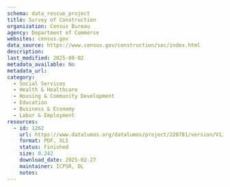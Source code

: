 ```yaml
---
schema: data_rescue_project 
title: Survey of Construction
organization: Census Bureau
agency: Department of Commerce
websites: census.gov
data_source: https://www.census.gov/construction/soc/index.html
description: 
last_modified: 2025-09-02
metadata_available: No
metadata_url: 
category:
  - Social Services 
  - Health & Healthcare 
  - Housing & Community Development 
  - Education 
  - Business & Economy 
  - Labor & Employment 
resources:
  - id: 1262
    url: https://www.datalumos.org/datalumos/project/228781/version/V1/view
    format: PDF, XLS
    status: Finished
    size: 0.242
    download_date: 2025-02-27
    maintainer: ICPSR, DL
    notes: 
---
```

